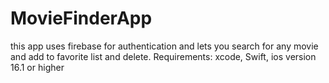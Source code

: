 # MovieFinderApp
this app uses firebase for authentication and lets you search for any movie and add to favorite list and delete.
Requirements: xcode, Swift, ios version 16.1 or higher

